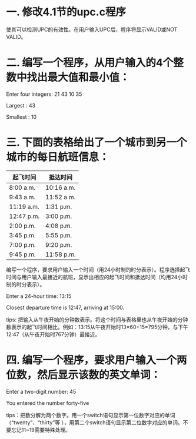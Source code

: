 # 一. 修改4.1节的upc.c程序



使其可以检测UPC的有效性。在用户输入UPC后，程序将显示VALID或NOT VALID。



# 二. 编写一个程序，从用户输入的4个整数中找出最大值和最小值：

Enter four integers: 21 43 10 35

Largest : 43

Smallest : 10



# 三. 下面的表格给出了一个城市到另一个城市的每日航班信息：



| **起飞时间** | **抵达时间** |
| ------------ | ------------ |
| 8:00 a.m.    | 10:16 a.m.   |
| 9:43 a.m.    | 11:52 a.m.   |
| 11:19 a.m.   | 1:31 p.m.    |
| 12:47 p.m.   | 3:00 p.m.    |
| 2:00 p.m.    | 4:08 p.m.    |
| 3:45 p.m.    | 5:55 p.m.    |
| 7:00 p.m.    | 9:20 p.m.    |
| 9:45 p.m.    | 11:58 p.m.   |

 

编写一个程序，要求用户输入一个时间（用24小时制的时分表示）。程序选择起飞时间与用户输入最接近的航班，显示出相应的起飞时间和抵达时间（均用24小时制的时分表示）。

Enter a 24-hour time: 13:15

Closest departure time is 12:47, arriving at 15:00.

 

tips: 把输入从午夜开始的分钟数表示。将这个时间与表格里也从午夜开始的分钟数表示的起飞时间相比。例如：13:15从午夜开始时13×60+15=795分钟，与下午12:47（从午夜开始时767分钟）最接近。



# 四. 编写一个程序，要求用户输入一个两位数，然后显示该数的英文单词：

Enter a two-digit number: 45

You entered the number forty-five

 

tips：把数分解为两个数字。用一个switch语句显示第一位数字对应的单词（“twenty”、“thirty”等 ），用第二个switch语句显示第二位数字对应的单词。不要忘记11~19需要特殊处理。

 